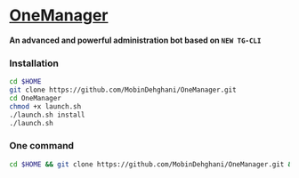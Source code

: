 # [OneManager](https://telegram.me/onemanager)

**An advanced and powerful administration bot based on ```NEW TG-CLI```**


### Installation
```sh
cd $HOME
git clone https://github.com/MobinDehghani/OneManager.git
cd OneManager
chmod +x launch.sh
./launch.sh install
./launch.sh
```
### One command
```sh
cd $HOME && git clone https://github.com/MobinDehghani/OneManager.git && cd OneManager && chmod +x launch.sh && ./launch.sh install && ./launch.sh
```
